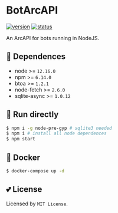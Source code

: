 # BotArcAPI

[![version](https://img.shields.io/static/v1?label=version&message=1.0.0&color=green&style=flat-square)](#)
[![status](https://img.shields.io/static/v1?label=status&message=develop&color=red&style=flat-square)](#)

An ArcAPI for bots running in NodeJS. <br/>

## 🤔 Dependences
- node >= `12.16.0`
- npm >= `6.14.0`
- btoa >= `1.2.1`
- node-fetch >= `2.6.0`
- sqlite-async >= `1.0.12`

## 🎉 Run directly
```bash
$ npm i -g node-pre-gyp # sqlite3 needed
$ npm i # install all node dependences
$ npm start
```

## 🐋 Docker
```bash
$ docker-compose up -d
```

## 💕 License
Licensed by `MIT License`.
